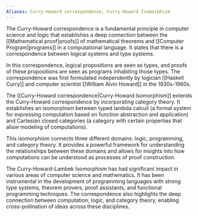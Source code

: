 ```yaml
---
Aliases: Curry-Howard correspondence, Curry-Howard Isomorphism
---
```


The Curry-Howard correspondence is a fundamental principle in computer science and logic that establishes a deep connection between the [[Mathematical proof|proofs]] of mathematical theorems and [[Computer Program|programs]] in a computational language. It states that there is a correspondence between logical systems and type systems.

In this correspondence, logical propositions are seen as types, and proofs of these propositions are seen as programs inhabiting those types. The correspondence was first formulated independently by logician [[Haskell Curry]] and computer scientist [[William Alvin Howard]] in the 1930s-1960s.

The [[Curry-Howard correspondence|Curry-Howard Isomorphism]] extends the Curry-Howard correspondence by incorporating category theory. It establishes an isomorphism between typed lambda calculi (a formal system for expressing computation based on function abstraction and application) and Cartesian closed categories (a category with certain properties that allow modeling of computations).

This isomorphism connects three different domains: logic, programming, and category theory. It provides a powerful framework for understanding the relationships between these domains and allows for insights into how computations can be understood as processes of proof construction.

The Curry-Howard-Lambek Isomorphism has had significant impact in various areas of computer science and mathematics. It has been instrumental in the development of programming languages with strong type systems, theorem provers, proof assistants, and functional programming techniques. The correspondence also highlights the deep connection between computation, logic, and category theory, enabling cross-pollination of ideas across these disciplines.